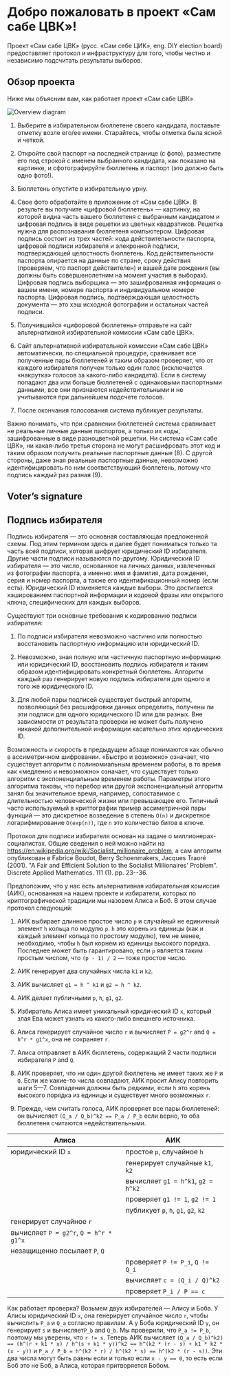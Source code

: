 # Добро пожаловать в проект «Сам сабе ЦВК»!

Проект «Сам сабе ЦВК» (русс. «Сам себе ЦИК», eng. DIY election board) предоставляет протокол и инфраструктуру для того, чтобы честно и независимо подсчитать результаты выборов.

## Обзор проекта

Ниже мы объясним вам, как работает проект «Сам сабе ЦВК»

![Overview diagram](./doc/image/overview.svg)

1. Выберите в избирательном бюллетене своего кандидата, поставьте отметку возле его/ее имени. Старайтесь, чтобы отметка была ясной и четкой.

2. Откройте свой паспорт на последней странице (с фото), разместите его под строкой с именем выбранного кандидата, как показано на картинке, и сфотографируйте бюллетень и паспорт (это должно быть одно фото!).

3. Бюллетень опустите в избирательную урну.

4. Свое фото обработайте в приложении от «Сам сабе ЦВК». В результе вы получите «цифровой бюллетень» — картинку, на которой видна часть вашего бюллетеня с выбранным кандидатом и цифровая подпись в виде решетки из цветных квадратиков. Решетка нужна для распознавания бюллетеня компьютером. Цифровая подпись состоит из трех частей: кода действительности паспорта, цифровой подписи избирателя и элекронной подписи, подтверждающей целостность бюллетень. Код действительности паспорта опирается на данные по стране, сроку действия (проверяем, что паспорт действителен) и вашей дате рождения (вы должны быть совершенолетним на момент участия в выборах). Цифровая подпись выборщика — это зашифрованная информация о вашем имени, номере паспорта и индивидуальном номере паспорта. Цифровая подпись, подтверждающая целостность документа — это хэш исходной фотографии и остальных частей подписи.

5. Получившийся «цифоровой бюллетень» отправьте на сайт альтернативной избирательной комиссии «Сам сабе ЦВК».

6. Сайт альтернативной избирательной комиссии «Сам сабе ЦВК» автоматически, по специальной процедуре, сравнивает все полученные пары бюллетеней и таким образом проверяет, что от каждого избирателя получен только один голос (исключается «накрутка» голосов за какого-либо кандидата). Если в систему попадают два или больше бюллетеней с одинаковыми паспортными данными, все они признаются недействительными и не учитываются при дальнейшем подсчете голосов.

7. После окончания голосования система публикует результаты.


Важно понимать, что при сравнении бюллетеней система сравнивает не реальные личные данные паспортов, а только их коды, зашифрованные в виде разноцветной решетки. Ни система «Сам сабе ЦВК», ни какая-либо третья сторона не могут расшифровать этот код и таким образом получить реальные паспортные данные (8). С другой стороны, даже зная реальные паспортные данные, невозможно идентифицировать по ним соответствующий бюллетень, потому что подпись каждый раз разная (9). 

## Voter’s signature

## Подпись избирателя

Подпись избирателя — это основная составляющая предложенной схемы. Под этим термином здесь и далее будет пониматься только та часть всей подписи, которая шифрует юридический ID избирателя. Другие части подписи называются по-другому. Юридический ID избирателя — это число, основанное на личных данных, извлеченных из фотографии паспорта, а именно: имя и фамилия, дата рождения, серия и номер паспорта, а также его идентификационный номер (если есть). Юридический ID изменяется каждые выборы. Это достигается хэшированием   паспортной информации и кодовой фразы или открытого ключа, специфических для каждых выборов.

Существуют три основные требования к кодированию подписи избирателя:

1) По подписи избирателя невозможно частично или полностью восстановить паспортную информацию или юридический ID.

2) Невозможно, зная полную или частичную паспортную информацию или юридический ID, восстановить подпись избирателя и таким образом идентифицировать конкретный бюллетень. Алгоритм каждый раз генерирует новую подпись избирателя для одного и того же юридического ID.

3) Для любой пары подписей существует быстрый алгоритм, позволяющий без расшифровки данных определить, получены ли эти подписи для одного юридического ID или для разных. Вне зависимости от результата проверки не может быть получено никакой дополнительной информации касательно этих юридических ID. 

Возможность и скорость в предыдущем абзаце понимаются как обычно в ассиметричном шифровании. «Быстро и возможно» означает, что существует алгоритм с полиномиальным временем работы, в то время как «медленно и невозможно» означает, что существует только алгоритм с экспоненциальным временем работы. Параметры этого алгоритма таковы, что перебор или другой экспоненциальный алгоритм занял бы значительное время, например, сопоставимое с длительностью человеческой жизни или превышающее его. Типичный часто используемый в криптографии пример ассиметричной пары функций  — это дискретное возведение в степень `O(n)` и дискретное логарифмирование `O(exp(n))`, где `n` это количество битов в ключе.

Протокол для подписи избирателя основан на задаче о миллионерах-социалистах. Общие сведения о ней можно найти на https://en.wikipedia.org/wiki/Socialist_millionaire_problem, а сам алгоритм опубликован в Fabrice Boudot, Berry Schoenmakers, Jacques Traoré (2001). "A Fair and Efficient Solution to the Socialist Millionaires' Problem". Discrete Applied Mathematics. 111 (1). pp. 23--36.

Предположим, что у нас есть альтернативная избирательная комиссия (АИК), основанная на нашем проекте и избиратели, которых по криптографической традиции мы назовем Алиса и Боб. В этом случае протокол следующий:

1) АИК выбирает длинное простое число  `p` и случайный не единичный элемент  `h` кольца по модулю `p`.  `h` это корень из единицы (как и каждый элемент кольца по простому модулю), тем не менее, необходимо, чтобы `h` был корнем из единицы высокого порядка. Последнее может быть гарантировано, если `p`  является таким простым числом, что `(p - 1) / 2` — тоже простое число.

2) АИК генерирует два случайных числа  `k1` и `k2`.

3) АИК вычисляет  `g1 = h ^ k1` и `g2 = h ^ k2`.

4) АИК делает публичными `p`, `h`, `g1`, `g2`.

5) Избиратель Алиса имеет уникальный юридический ID `x`, который злая Ева может узнать из какого-либо внешнего источника.

6) Алиса генерирует случайное число `r` и вычисляет `P = g2^r` and `Q = h^r * g1^x`, она не сохраняет `r`.

7) Алиса отправляет в АИК бюллетень, содержащий 2 части подписи избирателя `P` and `Q`.

8) АИК проверяет, что ни один другой бюллетень не имеет таких же  `P` и `Q`. Если же какие-то числа совпадают, АИК просит Алису повторить шаги 5—7. Совпадения должны быть редкими, если `h` это корень высокого порядка из единицы и существует много возможных `r`.

9) Прежде, чем считать голоса, АИК проверяет все пары бюллетеней: он вычисляет `(Q_a / Q_b)^k2 == P_a / P_b`  если верно, то оба бюллетеня считаются недействительными. 

| Алиса                                | АИК                                |
|----------------------------------------|------------------------------------|
| юридический ID `x`                     | простое `p`, случайное `h`              |
|                                        | генерирует случайные `k1`, `k2`         |
|                                        | вычисляет `g1 = h^k1`, `g2 = h^k2` |
|                                        | проверяет `g1 != 1`, `g2 != 1`          |
|                                        | публикует `p`, `h`, `g1`, `g2`, `k2` |
| генерирует  случайное  `r`                    |                                    |
| вычисляет `P = g2^r`, `Q = h^r * g1^x` |                                    |
| незащищенно посылает `P`, `Q`                 |                                    |
|                                        | проверяет `P != P_i`, `Q != Q_i`        |
|                                        | вычисляет `c = (Q_i / Q)^k2`       |
|                                        | проверяет `P_i / P == c`                |

Как работает проверка? Возьмем двух избирателей — Алису и Боба. У Алисы юридический ID `x`, она генерирует случайное число `r`, чтобы вычислить `P_a` и `Q_a` согласно правилам. А у Боба юридический ID `y`, он генерирует `s` и вычисляет`P_b` and `Q_b`. Мы проверили, что `P_a != P_b`, поэтому мы уверены, что `r != s`. Теперь АИК вычисляет `(Q_a / Q_b)^k2) == (h^(r + k1 * x) / h^(s + k1 * y))^k2 == h^(k2 * (r - s) + k1 * k2 * (x - y))` и `P_a / P_b = h^(k2 * r) / h^(k2 * s) == h^(k2 * (r - s))`. Эти два числа могут быть равны если и только если `x - y == 0`, то есть если Боб это не Боб, а Алиса, которая притворяется Бобом. 
